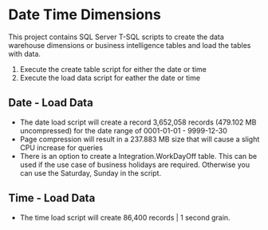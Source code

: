 # Date Time Dimensions
This project contains SQL Server T-SQL scripts to create the data warehouse dimensions or business intelligence tables and load the tables with data.

1. Execute the create table script for either the date or time
2. Execute the load data script for eather the date or time

## Date - Load Data
- The date load script will create a record 3,652,058 records (479.102 MB uncompressed) for the date range of 0001-01-01 - 9999-12-30
- Page compression will result in a 237.883 MB size that will cause a slight CPU increase for queries
- There is an option to create a Integration.WorkDayOff table. This can be used if the use case of business holidays are required. Otherwise you can use the Saturday, Sunday in the script.

## Time - Load Data
- The time load script will create 86,400 records | 1 second grain.
